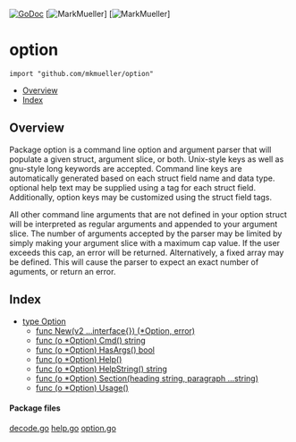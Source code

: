 [![GoDoc](https://godoc.org/github.com/mkmueller/option?status.svg)](https://godoc.org/github.com/mkmueller/option)
[![MarkMueller](https://img.shields.io/badge/tests-passed-00cc00.svg)]
[![MarkMueller](https://img.shields.io/badge/coverage-100%25-orange.svg)]

# option
`import "github.com/mkmueller/option"`

* [Overview](#pkg-overview)
* [Index](#pkg-index)

## <a name="pkg-overview">Overview</a>
Package option is a command line option and argument parser that will
populate a given struct, argument slice, or both.  Unix-style keys as well as
gnu-style long keywords are accepted.  Command line keys are automatically
generated based on each struct field name and data type.  optional help text
may be supplied using a tag for each struct field. Additionally, option keys
may be customized using the struct field tags.

All other command line arguments that are not defined in your option struct
will be interpreted as regular arguments and appended to your argument slice.
The number of arguments accepted by the parser may be limited by simply
making your argument slice with a maximum cap value.  If the user exceeds
this cap, an error will be returned.  Alternatively, a fixed array may be
defined.  This will cause the parser to expect an exact number of aguments,
or return an error.

## <a name="pkg-index">Index</a>
* [type Option](#Option)
  * [func New(v2 ...interface{}) (*Option, error)](#New)
  * [func (o *Option) Cmd() string](#Option.Cmd)
  * [func (o *Option) HasArgs() bool](#Option.HasArgs)
  * [func (o *Option) Help()](#Option.Help)
  * [func (o *Option) HelpString() string](#Option.HelpString)
  * [func (o *Option) Section(heading string, paragraph ...string)](#Option.Section)
  * [func (o *Option) Usage()](#Option.Usage)

#### <a name="pkg-files">Package files</a>
[decode.go](/src/github.com/mkmueller/option/decode.go) [help.go](/src/github.com/mkmueller/option/help.go) [option.go](/src/github.com/mkmueller/option/option.go)

